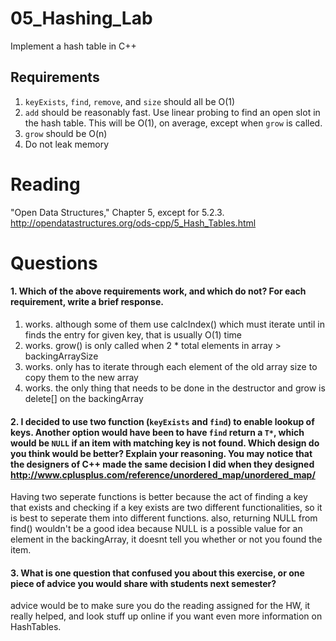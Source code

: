 05_Hashing_Lab
==============

Implement a hash table in C++

Requirements
------------

1. `keyExists`, `find`, `remove`, and `size` should all be O(1)
2. `add` should be reasonably fast. Use linear probing to find an open slot in the hash table. This will be O(1), on average, except when `grow` is called.
3. `grow` should be O(n)
4. Do not leak memory


Reading
=======
"Open Data Structures," Chapter 5, except for 5.2.3. http://opendatastructures.org/ods-cpp/5_Hash_Tables.html

Questions
=========

#### 1. Which of the above requirements work, and which do not? For each requirement, write a brief response.

1. works.  although some of them use calcIndex() which must iterate until in finds the entry for given key, that is usually O(1) time
2. works.  grow() is only called when 2 * total elements in array > backingArraySize
3. works.  only has to iterate through each element of the old array size to copy them to the new array
4. works.  the only thing that needs to be done in the destructor and grow is delete[] on the backingArray

#### 2. I decided to use two function (`keyExists` and `find`) to enable lookup of keys. Another option would have been to have `find` return a `T*`, which would be `NULL` if an item with matching key is not found. Which design do you think would be better? Explain your reasoning. You may notice that the designers of C++ made the same decision I did when they designed http://www.cplusplus.com/reference/unordered_map/unordered_map/

Having two seperate functions is better because the act of finding a key that exists and checking if a key exists are two different functionalities, so it is best to seperate them into different functions.  also, returning NULL from find() wouldn't be a good idea because NULL is a possible value for an element in the backingArray, it doesnt tell you whether or not you found the item.

#### 3. What is one question that confused you about this exercise, or one piece of advice you would share with students next semester?

advice would be to make sure you do the reading assigned for the HW, it really helped, and look stuff up online if you want even more information on HashTables.
